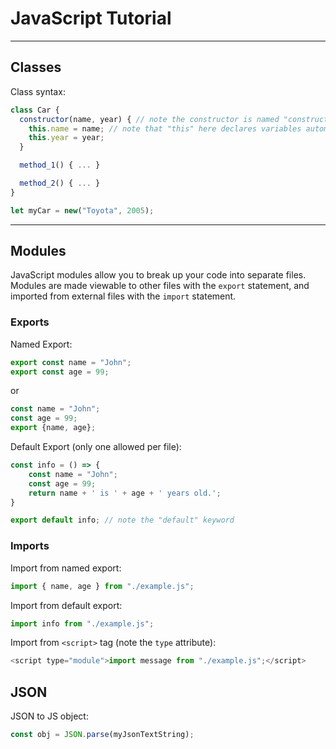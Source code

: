 # JavaScript Tutorial

---
## Classes

Class syntax:
```js
class Car {
  constructor(name, year) { // note the constructor is named "constructor()"
    this.name = name; // note that "this" here declares variables automatically
    this.year = year;
  }

  method_1() { ... }

  method_2() { ... }
}

let myCar = new("Toyota", 2005);
```

---
## Modules

JavaScript modules allow you to break up your code into separate files. Modules are made viewable to other files with the `export` statement, and imported from external files with the `import` statement.

### Exports

Named Export:
```js
export const name = "John";
export const age = 99;
```
or
```js
const name = "John";
const age = 99;
export {name, age};
```

Default Export (only one allowed per file):
```js
const info = () => {
    const name = "John";
    const age = 99;
    return name + ' is ' + age + ' years old.';
}

export default info; // note the "default" keyword
```

### Imports

Import from named export:
```js
import { name, age } from "./example.js";
```

Import from default export:
```js
import info from "./example.js";
```

Import from `<script>` tag (note the `type` attribute):
```js
<script type="module">import message from "./example.js";</script>
```

## JSON

JSON to JS object:
```js
const obj = JSON.parse(myJsonTextString);
```
